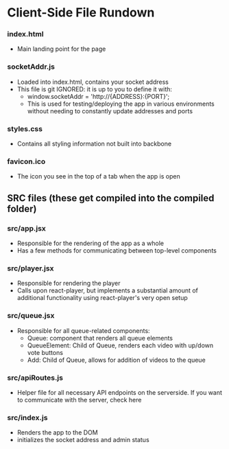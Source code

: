 # Client-Side File Rundown

### index.html
  - Main landing point for the page
### socketAddr.js
  - Loaded into index.html, contains your socket address
  - This file is git IGNORED: it is up to you to define it with:
    - window.socketAddr = 'http://{ADDRESS}:{PORT}';
    - This is used for testing/deploying the app in various environments without needing to constantly update addresses and ports
### styles.css
  - Contains all styling information not built into backbone
### favicon.ico
  - The icon you see in the top of a tab when the app is open

## SRC files (these get compiled into the compiled folder)

### src/app.jsx
  - Responsible for the rendering of the app as a whole
  - Has a few methods for communicating between top-level components
### src/player.jsx
  - Responsible for rendering the player
  - Calls upon react-player, but implements a substantial amount of additional functionality using react-player's very open setup
### src/queue.jsx
  - Responsible for all queue-related components:
    - Queue: component that renders all queue elements
    - QueueElement: Child of Queue, renders each video with up/down vote buttons
    - Add: Child of Queue, allows for addition of videos to the queue
### src/apiRoutes.js
  - Helper file for all necessary API endpoints on the serverside. If you want to communicate with the server, check here
### src/index.js
  - Renders the app to the DOM
  - initializes the socket address and admin status

